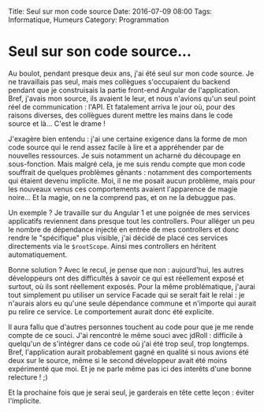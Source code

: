 Title: Seul sur mon code source
Date: 2016-07-09 08:00
Tags: Informatique, Humeurs
Category: Programmation

# Seul sur son code source...

Au boulot, pendant presque deux ans, j'ai été seul sur mon code source. Je ne travaillais pas seul, mais mes collègues s'occupaient du backend pendant que je construisais la partie front-end Angular de l'application. Bref, j'avais mon source, ils avaient le leur, et nous n'avions qu'un seul point réel de communication : l'API. Et fatalement arriva le jour où, pour des raisons diverses, des collègues durent mettre les mains dans le code source et là... C'est le drame !

J'exagère bien entendu : j'ai une certaine exigence dans la forme de mon code source qui le rend assez facile à lire et a appréhender par de nouvelles ressources. Je suis notamment un acharné du découpage en sous-fonction. Mais malgré cela, je me suis rendu compte que mon code souffrait de quelques problèmes gênants : notamment des comportements qui étaient devenu implicite. Moi, il ne me posait aucun problème, mais pour les nouveaux venus ces comportements avaient l'apparence de magie noire... Et la magie, on ne la comprend pas, et on ne la debuggue pas.

Un exemple ? Je travaille sur du Angular 1 et une poignée de mes services applicatifs reviennent dans presque tout les controllers. Pour alléger un peu le nombre de dépendance injecté en entrée de mes controllers et donc rendre le "spécifique" plus visible, j'ai décidé de placé ces services directements via le `$rootScope`. Ainsi mes controllers en héritent automatiquement.

Bonne solution ? Avec le recul, je pense que non : aujourd'hui, les autres développeurs ont des difficultés à savoir ce qui est réellement exposé et surtout, où ils sont réellement exposés. Pour la même problématique, j'aurai tout simplement pu utiliser un service Facade qui se serait fait le relai : je n'aurais alors eu qu'une seule dépendance commune et n'importe qui aurait pu relire ce service. Le comportement aurait donc été explicite.

Il aura fallu que d'autres personnes touchent au code pour que je me rende compte de ce souci. J'ai rencontré le même souci avec jdRoll : difficile à quelqu'un de s'intégrer dans ce code où j'ai été trop seul, trop longtemps. Bref, l'application aurait probablement gagné en qualité si nous avions été deux sur le source, même si le second développeur avait été moins expérimenté que moi. Et je ne parle même pas ici des interêts d'une bonne relecture ! ;)

Et la prochaine fois que je serai seul, je garderais en tête cette leçon : éviter l'implicite.

